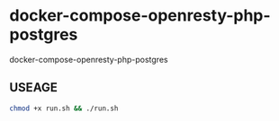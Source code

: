 # docker-compose-openresty-php-postgres
docker-compose-openresty-php-postgres

## USEAGE
```sh
chmod +x run.sh && ./run.sh
```